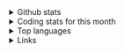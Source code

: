 
<details>
  <summary>Github stats</summary>
  <p align="center">
    <img src="https://github-readme-stats.vercel.app/api?username=terminaldweller&show_icons=true&theme=blue-green"/>
  </p>
</details>
<details>
  <summary>Coding stats for this month</summary>
  <p align="center">
    <!-- <img src="https://wakatime.com/share/@939a2c82-4342-452e-909a-61f1ee5e0b32/701c4356-5bca-42db-b683-926c1f1f5537.svg" height="400"/> -->
    <img src="https://github-readme-stats.vercel.app/api/wakatime?username=bloodstalker&theme=blue-green&hide=objectivec" height="400"/>
  </p>
</details>
<details>
<summary>Top languages</summary>
  <p align="center">
    <img src="https://github-readme-stats.vercel.app/api/top-langs/?username=terminaldweller&hide=html" height="400"/>
  </p>
</details>
<details>
  <summary>Links</summary>
  <p align="left">
    <ul>
      <li><a href="https://stackoverflow.com/story/devi">Stackoverflow developer story</a></li>
      <li><a href="https://blog.terminaldweller.com">My blog thingy</a></li>
      <li><a href="https://www.linkedin.com/in/farzad-sadeghi/">Linkedin</a></li>
    </ul>
  </p>
</details>
